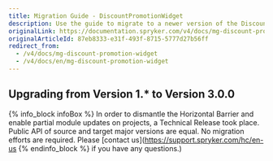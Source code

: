 ```yaml
---
title: Migration Guide - DiscountPromotionWidget
description: Use the guide to migrate to a newer version of the DiscountPromotionWidget module.
originalLink: https://documentation.spryker.com/v4/docs/mg-discount-promotion-widget
originalArticleId: 87eb8333-e31f-493f-8715-5777d27b56ff
redirect_from:
  - /v4/docs/mg-discount-promotion-widget
  - /v4/docs/en/mg-discount-promotion-widget
---
```


## Upgrading from Version 1.* to Version 3.0.0

{% info_block infoBox %}
In order to dismantle the Horizontal Barrier and enable partial module updates on projects, a Technical Release took place. Public API of source and target major versions are equal. No migration efforts are required. Please [contact us](https://support.spryker.com/hc/en-us
{% endinfo_block %} if you have any questions.)
